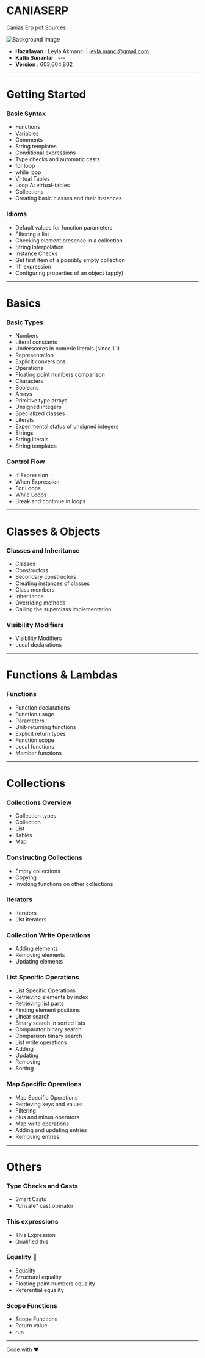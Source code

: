 # CANIASERP
Canias Erp pdf Sources

![Background Image](https://github.com/leyla-manci/CANIASERP/edit/maste/assets/Canias-1.png)
* **Hazırlayan**      : Leyla Akmancı | [leyla.manci@gmail.com](mailto:leyla.manci@gmail.com)
* **Katkı Sunanlar**  : ---
* **Version**  : 603,604,802


***

# Getting Started

### Basic Syntax

* Functions
* Variables
* Comments
* String templates
* Conditional expressions
* Type checks and automatic casts
* for loop
* while loop
* Virtual Tables
* Loop At virtual-tables
* Collections
* Creating basic classes and their instances

### Idioms

* Default values for function parameters
* Filtering a list
* Checking element presence in a collection
* String Interpolation
* Instance Checks
* Get first item of a possibly empty collection
* 'if' expression
* Configuring properties of an object (apply)


***

# Basics

### Basic Types

* Numbers
* Literal constants
* Underscores in numeric literals (since 1.1)
* Representation
* Explicit conversions
* Operations
* Floating point numbers comparison
* Characters
* Booleans
* Arrays
* Primitive type arrays
* Unsigned integers
* Specialized classes
* Literals
* Experimental status of unsigned integers
* Strings
* String literals
* String templates


### Control Flow

* If Expression
* When Expression
* For Loops
* While Loops
* Break and continue in loops


***

# Classes & Objects

### Classes and Inheritance

* Classes
* Constructors
* Secondary constructors
* Creating instances of classes
* Class members
* Inheritance
* Overriding methods
* Calling the superclass implementation



### Visibility Modifiers

* Visibility Modifiers
* Local declarations


***

# Functions & Lambdas

### Functions

* Function declarations
* Function usage
* Parameters
* Unit-returning functions
* Explicit return types
* Function scope
* Local functions
* Member functions


***

# Collections

### Collections Overview

* Collection types
* Collection
* List
* Tables
* Map

### Constructing Collections

* Empty collections
* Copying
* Invoking functions on other collections

### Iterators

* Iterators
* List iterators




### Collection Write Operations

* Adding elements
* Removing elements
* Updating elements

### List Specific Operations

* List Specific Operations
* Retrieving elements by index
* Retrieving list parts
* Finding element positions
* Linear search
* Binary search in sorted lists
* Comparator binary search
* Comparison binary search
* List write operations
* Adding
* Updating
* Removing
* Sorting



### Map Specific Operations

* Map Specific Operations
* Retrieving keys and values
* Filtering
* plus and minus operators
* Map write operations
* Adding and updating entries
* Removing entries

***

# Others

### Type Checks and Casts

* Smart Casts
* "Unsafe" cast operator

### This expressions

* This Expression
* Qualified this

### Equality 🌈

* Equality
* Structural equality
* Floating point numbers equality
* Referential equality

### Scope Functions

* Scope Functions
* Return value
* run

***


Code with ❤️




